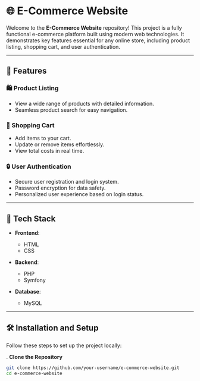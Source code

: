 # 🌐 E-Commerce Website

Welcome to the **E-Commerce Website** repository! This project is a fully functional e-commerce platform built using modern web technologies. It demonstrates key features essential for any online store, including product listing, shopping cart, and user authentication.

---

## 🚀 Features

### 🛍️ Product Listing
- View a wide range of products with detailed information.
- Seamless product search for easy navigation.

### 🛒 Shopping Cart
- Add items to your cart.
- Update or remove items effortlessly.
- View total costs in real time.

### 🔒 User Authentication
- Secure user registration and login system.
- Password encryption for data safety.
- Personalized user experience based on login status.

---

## 🔧 Tech Stack

- **Frontend**:  
  - HTML  
  - CSS  

- **Backend**:  
  - PHP  
  - Symfony  

- **Database**:  
  - MySQL  

---

## 🛠️ Installation and Setup

Follow these steps to set up the project locally:

. **Clone the Repository**
   ```bash
   git clone https://github.com/your-username/e-commerce-website.git
   cd e-commerce-website



